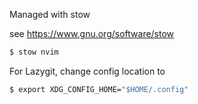 Managed with stow

see https://www.gnu.org/software/stow

```cmd
$ stow nvim
```

For Lazygit, change config location to

```cmd
$ export XDG_CONFIG_HOME="$HOME/.config"
```
